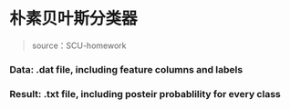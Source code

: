 # 朴素贝叶斯分类器
> source：SCU-homework

### Data: .dat file, including feature columns and labels
### Result: .txt file, including posteir probablility for every class